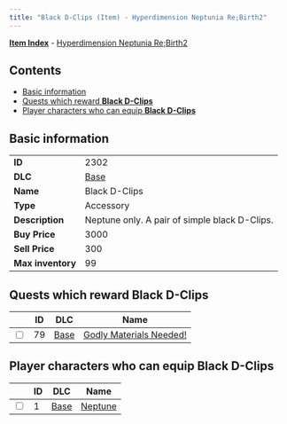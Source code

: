 ```yaml
---
title: "Black D-Clips (Item) - Hyperdimension Neptunia Re;Birth2"
---
```


[**Item Index**](/neptunia/rb2/item/index.html) - [Hyperdimension Neptunia Re;Birth2](/neptunia/rb2)

## Contents

- [Basic information](#basic-information)
- [Quests which reward **Black D-Clips**](#quests-which-reward-black-d-clips)
- [Player characters who can equip **Black D-Clips**](#player-characters-who-can-equip-black-d-clips)

## Basic information

|   |   |
| -- | -- |
| **ID** | 2302 |
| **DLC** | [Base](/neptunia/rb2/dlc/0-base.html) |
| **Name** | Black D-Clips |
| **Type** | Accessory |
| **Description** | Neptune only. A pair of simple black D-Clips. |
| **Buy Price** | 3000 |
| **Sell Price** | 300 |
| **Max inventory** | 99 |

## Quests which reward **Black D-Clips**

|    | ID | DLC | Name |
| -- | -- | --- | ---- |
| <input type="checkbox" id="rb2-quest-0-79" class="trackbox" /> | 79 | [Base](/neptunia/rb2/dlc/0-base.html) | [Godly Materials Needed!](/neptunia/rb2/quest/0-79-godly-materials-needed.html) |

## Player characters who can equip **Black D-Clips**

|    | ID | DLC | Name |
| -- | -- | --- | ---- |
| <input type="checkbox" id="rb2-player-0-1" class="trackbox" /> | 1 | [Base](/neptunia/rb2/dlc/0-base.html) | [Neptune](/neptunia/rb2/player/0-1-neptune.html) |